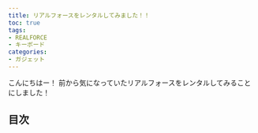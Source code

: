 ```yaml
---
title: リアルフォースをレンタルしてみました！！
toc: true
tags:
- REALFORCE
- キーボード
categories:
- ガジェット
---
```


こんにちはー！
前から気になっていたリアルフォースをレンタルしてみることにしました！

## 目次
<!-- toc -->

<!--more-->

